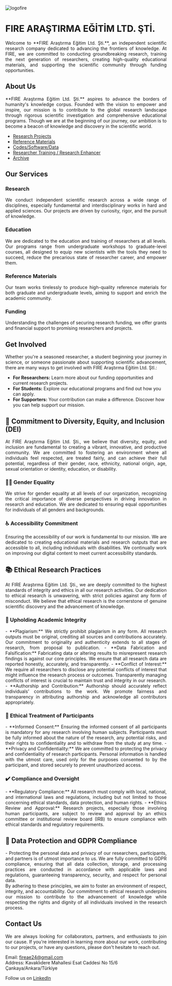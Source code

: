 ![logofire](https://github.com/fire-ae/fire-ae.github.io/assets/162897064/66fa67e8-633e-4ed2-a23e-5fab6beeaa47)

# FIRE ARAŞTIRMA EĞİTİM LTD. ŞTİ.
<div align="justify">
Welcome to **FIRE Araştırma Eğitim Ltd. Şti.**, an independent scientific research company dedicated to advancing the frontiers of knowledge. At FIRE, we are committed to conducting groundbreaking research, training the next generation of researchers, creating high-quality educational materials, and supporting the scientific community through funding opportunities.
</div>

## About Us
<div align="justify">
**FIRE Araştırma Eğitim Ltd. Şti.** aspires to advance the borders of humanity's knowledge corpus. Founded with the vision to empower and inspire, our mission is to contribute to the global research landscape through rigorous scientific investigation and comprehensive educational programs. Though we are at the beginning of our journey, our ambition is to become a beacon of knowledge and discovery in the scientific world.
</div>

- [Research Projects](research.md)
- [Reference Materials](ref-materials.md)
- [Codes/Software/Data](codes-data.md)
- [Researcher Training / Research Enhancer](ttrainer-enhancer.md)
- [Archive](archive.md)


## Our Services

### Research
<div align="justify">
We conduct independent scientific research across a wide range of disciplines, especially fundamental and interdisciplinary works in hard and applied sciences. Our projects are driven by curiosity, rigor, and the pursuit of knowledge.
</div>

### Education
<div align="justify">
We are dedicated to the education and training of researchers at all levels. Our programs range from undergraduate workshops to graduate-level courses, all designed to equip new scientists with the tools they need to succeed, reduce the precarious state of researcher career, and empower them.
</div>

### Reference Materials
<div align="justify">
Our team works tirelessly to produce high-quality reference materials for both graduate and undergraduate levels, aiming to support and enrich the academic community.
</div>

### Funding
<div align="justify">
Understanding the challenges of securing research funding, we offer grants and financial support to promising researchers and projects.
</div>

## Get Involved
<div align="justify">
Whether you're a seasoned researcher, a student beginning your journey in science, or someone passionate about supporting scientific advancement, there are many ways to get involved with FIRE Araştırma Eğitim Ltd. ŞtI.:
</div>

- **For Researchers:** Learn more about our funding opportunities and current research projects.
- **For Students:** Explore our educational programs and find out how you can apply.
- **For Supporters:** Your contribution can make a difference. Discover how you can help support our mission.

## 🌈 Commitment to Diversity, Equity, and Inclusion (DEI)
<div align="justify">
At FIRE Araştırma Eğitim Ltd. Şti., we believe that diversity, equity, and inclusion are fundamental to creating a vibrant, innovative, and productive community. We are committed to fostering an environment where all individuals feel respected, are treated fairly, and can achieve their full potential, regardless of their gender, race, ethnicity, national origin, age, sexual orientation or identity, education, or disability.
</div>

### 👩‍🔬 Gender Equality
<div align="justify">
We strive for gender equality at all levels of our organization, recognizing the critical importance of diverse perspectives in driving innovation in research and education. We are dedicated to ensuring equal opportunities for individuals of all genders and backgrounds.
</div>

### ♿ Accessibility Commitment
<div align="justify">
Ensuring the accessibility of our work is fundamental to our mission. We are dedicated to creating educational materials and research outputs that are accessible to all, including individuals with disabilities. We continually work on improving our digital content to meet current accessibility standards.
</div>

## 📚 Ethical Research Practices
<div align="justify">
At FIRE Araştırma Eğitim Ltd. Şti., we are deeply committed to the highest standards of integrity and ethics in all our research activities. Our dedication to ethical research is unwavering, with strict policies against any form of misconduct. We believe that ethical research is the cornerstone of genuine scientific discovery and the advancement of knowledge.
</div>

### 🚫 Upholding Academic Integrity
<div align="justify">
- **Plagiarism:** We strictly prohibit plagiarism in any form. All research outputs must be original, crediting all sources and contributions accurately. Our commitment to originality and authenticity extends to all stages of research, from proposal to publication.
- **Data Fabrication and Falsification:** Fabricating data or altering results to misrepresent research findings is against our core principles. We ensure that all research data are reported honestly, accurately, and transparently.
- **Conflict of Interest:** We require all researchers to disclose any potential conflicts of interest that might influence the research process or outcomes. Transparently managing conflicts of interest is crucial to maintain trust and integrity in our research.
- **Authorship and Contribution:** Authorship should accurately reflect individuals' contributions to the work. We promote fairness and transparency in attributing authorship and acknowledge all contributors appropriately.
</div>

### 🤝 Ethical Treatment of Participants
<div align="justify">
- **Informed Consent:** Ensuring the informed consent of all participants is mandatory for any research involving human subjects. Participants must be fully informed about the nature of the research, any potential risks, and their rights to confidentiality and to withdraw from the study at any time.
- **Privacy and Confidentiality:** We are committed to protecting the privacy and confidentiality of research participants. Personal information is handled with the utmost care, used only for the purposes consented to by the participant, and stored securely to prevent unauthorized access.
</div>

### ✔️ Compliance and Oversight
<div align="justify">
- **Regulatory Compliance:** All research must comply with local, national, and international laws and regulations, including but not limited to those concerning ethical standards, data protection, and human rights.
- **Ethics Review and Approval:** Research projects, especially those involving human participants, are subject to review and approval by an ethics committee or institutional review board (IRB) to ensure compliance with ethical standards and regulatory requirements.
</div>

## 💾 Data Protection and GDPR Compliance
<div align="justify">
- Protecting the personal data and privacy of our researchers, participants, and partners is of utmost importance to us. We are fully committed to GDPR compliance, ensuring that all data collection, storage, and processing practices are conducted in accordance with applicable laws and regulations, guaranteeing transparency, security, and respect for personal data.
</div>

<div align="justify">
By adhering to these principles, we aim to foster an environment of respect, integrity, and accountability. Our commitment to ethical research underpins our mission to contribute to the advancement of knowledge while respecting the rights and dignity of all individuals involved in the research process.
</div>

## Contact Us
<div align="justify">
We are always looking for collaborators, partners, and enthusiasts to join our cause. If you're interested in learning more about our work, contributing to our projects, or have any questions, please don't hesitate to reach out.
</div>

Email: [fireae24@gmail.com](mailto:fireae24@gmail.com)  
Address: Kavaklıdere Mahallesi Esat Caddesi No 15/6 Çankaya/Ankara/Türkiye

Follow us on [LinkedIn](https://www.linkedin.com/company/102201413/) 
